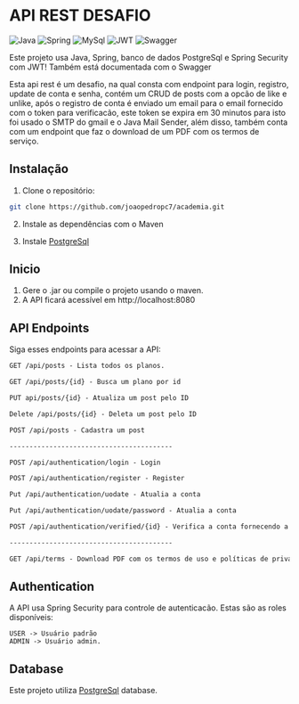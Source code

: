 # API REST DESAFIO

![Java](https://img.shields.io/badge/java-%23ED8B00.svg?style=for-the-badge&logo=openjdk&logoColor=white)
![Spring](https://img.shields.io/badge/spring-%236DB33F.svg?style=for-the-badge&logo=spring&logoColor=white)
![MySql](https://img.shields.io/badge/MySQL-005C84?style=for-the-badge&logo=mysql&logoColor=white)
![JWT](https://img.shields.io/badge/JWT-black?style=for-the-badge&logo=JSON%20web%20tokens)
![Swagger](	https://img.shields.io/badge/Swagger-85EA2D?style=for-the-badge&logo=Swagger&logoColor=white)

Este projeto usa Java, Spring, banco de dados PostgreSql e Spring Security com JWT! Também está documentada com o Swagger

Esta api rest é um desafio, na qual consta com endpoint para login, registro, update de conta e senha, contém um CRUD de posts com a opcão de like e unlike, após o registro de conta é enviado um email para o email fornecido com o token para verificacão, este token se expira em 30 minutos para isto foi usado o SMTP do gmail e o Java Mail Sender, além disso, também conta com um endpoint que faz o download de um PDF com os termos de serviço.

## Instalação

1. Clone o repositório:

```bash
git clone https://github.com/joaopedropc7/academia.git
```

2. Instale as dependências com o Maven

3. Instale [PostgreSql](https://www.postgresql.org/download/)


## Inicio

1. Gere o .jar ou compile o projeto usando o maven.
2. A API ficará acessível em http://localhost:8080


## API Endpoints
Siga esses endpoints para acessar a API:

```markdown
GET /api/posts - Lista todos os planos.

GET /api/posts/{id} - Busca um plano por id

PUT api/posts/{id} - Atualiza um post pelo ID 

Delete /api/posts/{id} - Deleta um post pelo ID 

POST /api/posts - Cadastra um post

-----------------------------------------

POST /api/authentication/login - Login

POST /api/authentication/register - Register

Put /api/authentication/uodate - Atualia a conta

Put /api/authentication/uodate/password - Atualia a conta

POST /api/authentication/verified/{id} - Verifica a conta fornecendo a conta

-----------------------------------------

GET /api/terms - Download PDF com os termos de uso e políticas de privacidade(PDF)
```

## Authentication
A API usa Spring Security para controle de autenticacão. Estas são as roles disponíveis:

```
USER -> Usuário padrão
ADMIN -> Usuário admin.
```

## Database
Este projeto utiliza [PostgreSql](https://www.postgresql.org/download/) database.










